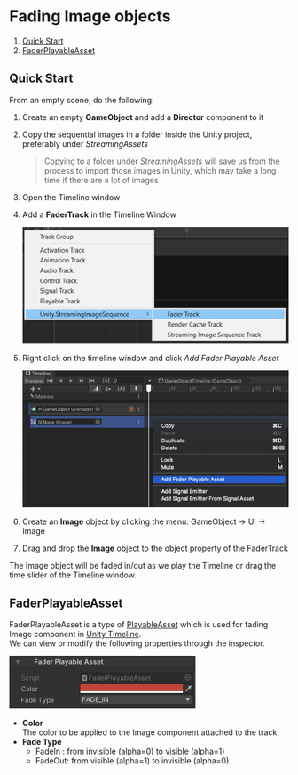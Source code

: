 # Fading Image objects

1. [Quick Start](#quick-start)
1. [FaderPlayableAsset](#faderplayableasset)

## Quick Start

From an empty scene, do the following:

1. Create an empty **GameObject** and add a **Director** component to it
1. Copy the sequential images in a folder inside the Unity project, preferably under *StreamingAssets*
   > Copying to a folder under *StreamingAssets* will save us from the process to import those images in Unity, which may take a long time if there are a lot of images
1. Open the Timeline window
1. Add a **FaderTrack** in the Timeline Window

   ![AddFaderTrack](../images/AddFaderTrack.png)
   
1. Right click on the timeline window and click *Add Fader Playable Asset*
 
   ![AddFaderPlayableAsset](../images/AddFaderPlayableAsset.png)
   
1. Create an **Image** object by clicking the menu: GameObject -> UI -> Image

1. Drag and drop the **Image** object to the object property of the FaderTrack 


The Image object will be faded in/out as we play the Timeline or drag the time slider of the Timeline window.



## FaderPlayableAsset

FaderPlayableAsset is a type of 
[PlayableAsset](https://docs.unity3d.com/ScriptReference/Playables.PlayableAsset.html)
which is used for fading Image component in
[Unity Timeline](https://docs.unity3d.com/Packages/com.unity.timeline@latest).  
We can view or modify the following properties through the inspector.

![FaderPlayableAsset](../images/FaderPlayableAsset.png)

* **Color**   
  The color to be applied to the Image component attached to the track.
* **Fade Type**  
  - FadeIn : from invisible (alpha=0) to visible   (alpha=1) 
  - FadeOut: from visible   (alpha=1) to invisible (alpha=0) 





